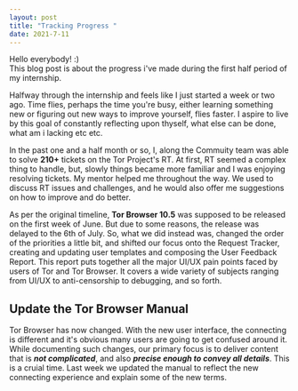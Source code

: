 ```yaml
---
layout: post
title: "Tracking Progress "
date: 2021-7-11
---
```

Hello everybody! :)<br>
This blog post is about the progress i've made during the first half period of my internship.

Halfway through the internship and feels like I just started a week or two ago. Time flies, perhaps the time you're busy, either learning something new or figuring out new ways to improve yourself, flies faster. I aspire to live by this goal of constantly reflecting upon thyself, what else can be done, what am i lacking etc etc.

In the past one and a half month or so, I, along the Commuity team was able to solve **210+** tickets on the Tor Project's RT. At first, RT seemed a complex thing to handle, but, slowly things became more familiar and I was enjoying resolving tickets. My mentor helped me throughout the way. We used to discuss RT issues and challenges, and he would also offer me suggestions on how to improve and do better.

As per the original timeline, **Tor Browser 10.5** was supposed to be released on the first week of June. But due to some reasons, the release was delayed to the 6th of July. So, what we did instead was, changed the order of the priorities a little bit, and shifted our focus onto the Request Tracker, 
creating and updating user templates and composing the User Feedback Report. This report puts together all the major UI/UX pain points faced by users of Tor and Tor Browser. It covers a wide variety of subjects ranging from UI/UX to anti-censorship to debugging, and so forth. 

<h2><b>Update the Tor Browser Manual</b></h2> 

Tor Browser has now changed. With the new user interface, the connecting is different and it's obvious many users are going to get confused around it. While documenting such changes, our primary focus is to deliver content that is **_not complicated_**, and also _**precise enough to convey all details**_. This is a cruial time. Last week we updated the manual to reflect the new connecting experience and explain some of the new terms. 
